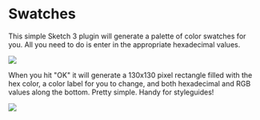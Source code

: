 # Swatches

This simple Sketch 3 plugin will generate a palette of color swatches for you. All you need to do is enter in the appropriate hexadecimal values.

![](https://dl.dropboxusercontent.com/s/ru935schzkgwn1c/Screenshot%202014-10-17%2016.27.25.png?dl=0)

When you hit "OK" it will generate a 130x130 pixel rectangle filled with the hex color, a color label for you to change, and both hexadecimal and RGB values along the bottom. Pretty simple. Handy for styleguides!

![](https://dl.dropboxusercontent.com/s/6bomg3oj2n63ru0/Screenshot%202014-10-23%2009.31.51.png?dl=0)
